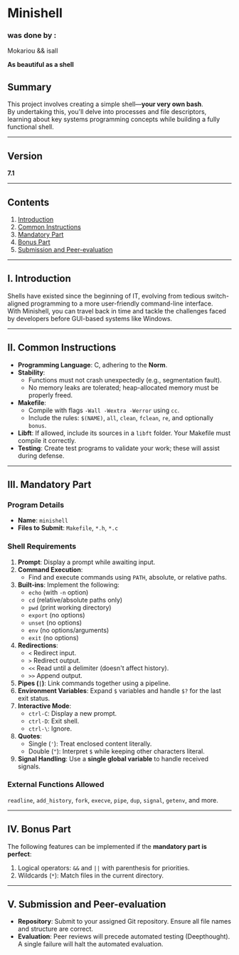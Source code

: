 # Minishell 

### was done by :
Mokariou && isall

**As beautiful as a shell**  

## Summary  
This project involves creating a simple shell—**your very own bash**.  
By undertaking this, you'll delve into processes and file descriptors, learning about key systems programming concepts while building a fully functional shell.  

---

## Version  
**7.1**  

---

## Contents  
1. [Introduction](#introduction)  
2. [Common Instructions](#common-instructions)  
3. [Mandatory Part](#mandatory-part)  
4. [Bonus Part](#bonus-part)  
5. [Submission and Peer-evaluation](#submission-and-peer-evaluation)  

---

## I. Introduction  
Shells have existed since the beginning of IT, evolving from tedious switch-aligned programming to a more user-friendly command-line interface.  
With Minishell, you can travel back in time and tackle the challenges faced by developers before GUI-based systems like Windows.  

---

## II. Common Instructions  

- **Programming Language**: C, adhering to the **Norm**.  
- **Stability**:  
  - Functions must not crash unexpectedly (e.g., segmentation fault).  
  - No memory leaks are tolerated; heap-allocated memory must be properly freed.  
- **Makefile**:  
  - Compile with flags `-Wall -Wextra -Werror` using `cc`.  
  - Include the rules: `$(NAME)`, `all`, `clean`, `fclean`, `re`, and optionally `bonus`.  
- **Libft**: If allowed, include its sources in a `libft` folder. Your Makefile must compile it correctly.  
- **Testing**: Create test programs to validate your work; these will assist during defense.  

---

## III. Mandatory Part  

### Program Details  
- **Name**: `minishell`  
- **Files to Submit**: `Makefile`, `*.h`, `*.c`  

### Shell Requirements  
1. **Prompt**: Display a prompt while awaiting input.  
2. **Command Execution**:  
   - Find and execute commands using `PATH`, absolute, or relative paths.  
3. **Built-ins**: Implement the following:  
   - `echo` (with `-n` option)  
   - `cd` (relative/absolute paths only)  
   - `pwd` (print working directory)  
   - `export` (no options)  
   - `unset` (no options)  
   - `env` (no options/arguments)  
   - `exit` (no options)  
4. **Redirections**:  
   - `<` Redirect input.  
   - `>` Redirect output.  
   - `<<` Read until a delimiter (doesn't affect history).  
   - `>>` Append output.  
5. **Pipes (`|`)**: Link commands together using a pipeline.  
6. **Environment Variables**: Expand `$` variables and handle `$?` for the last exit status.  
7. **Interactive Mode**:  
   - `ctrl-C`: Display a new prompt.  
   - `ctrl-D`: Exit shell.  
   - `ctrl-\`: Ignore.  
8. **Quotes**:  
   - Single (`'`): Treat enclosed content literally.  
   - Double (`"`): Interpret `$` while keeping other characters literal.  
9. **Signal Handling**: Use a **single global variable** to handle received signals.  

### External Functions Allowed  
`readline`, `add_history`, `fork`, `execve`, `pipe`, `dup`, `signal`, `getenv`, and more.  

---

## IV. Bonus Part  

The following features can be implemented if the **mandatory part is perfect**:  
1. Logical operators: `&&` and `||` with parenthesis for priorities.  
2. Wildcards (`*`): Match files in the current directory.  

---

## V. Submission and Peer-evaluation  

- **Repository**: Submit to your assigned Git repository. Ensure all file names and structure are correct.  
- **Evaluation**: Peer reviews will precede automated testing (Deepthought). A single failure will halt the automated evaluation.  

